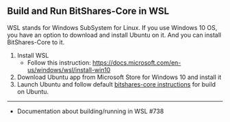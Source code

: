 ## Build and Run BitShares-Core in WSL

WSL stands for Windows SubSystem for Linux. If you use Windows 10 OS, you have an option to download and install Ubuntu on it. And you can install BitShares-Core to it.

1. Install WSL 
   - Follow this instruction: https://docs.microsoft.com/en-us/windows/wsl/install-win10
2. Download Ubuntu app from Microsoft Store for Windows 10 and install it
3. Launch Ubuntu and follow default [bitshares-core instructions](/developers/installation/build_ubuntu.md#building-on-ubuntu) for build on Ubuntu.


***

- Documentation about building/running in WSL #738

